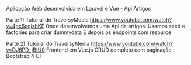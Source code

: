 Aplicação Web desenvolvida em Laravel e Vue - Api Artigos

Parte 1)
Tutorial do TraversyMedia
https://www.youtube.com/watch?v=4pc6cgisbKE
Onde desenvolvemos uma Api de artigos.
Usamos seed e factories para criar dummydata
E depois os endpoints com resource

Parte 2)
Tutorial do TraversyMedia
https://www.youtube.com/watch?v=DJ6PD_jBtU0
Frontend em Vue.js
CRUD completo com paginação 
Bootstrap 4 UI